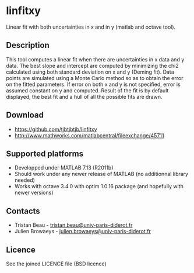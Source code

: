 linfitxy
========

Linear fit with both uncertainties in x and in y (matlab and octave tool).

Description
-----------

This tool computes a linear fit when there are uncertainties in x data and y data. The best slope and intercept are computed by minimizing the chi2 calculated using both standard deviation on x and y (Deming fit). Data points are simulated using a Monte Carlo method so as to obtain the error on the fitted parameters. 
If error on both x and y is not specified, error is assumed constant on y and computed. 
Result of the fit is by default displayed, the best fit and a hull of all the possible fits are drawn.

Download
--------
 - https://github.com/tjbtjbtjb/linfitxy
 - http://www.mathworks.com/matlabcentral/fileexchange/45711

Supported platforms
-------------------
 - Developped under MATLAB 7.13 (R2011b)
 - Should work under any newer release of MATLAB (no additionnal library needed)
 - Works with octave 3.4.0 with optim 1.0.16 package (and hopefully with newer versions)

Contacts
--------
 - Tristan Beau - tristan.beau@univ-paris-diderot.fr
 - Julien Browaeys - julien.browaeys@univ-paris-diderot.fr

Licence
-------
 See the joined LICENCE file (BSD licence)
